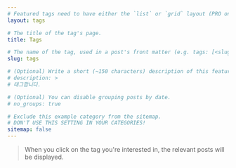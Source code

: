 ```yaml
---
# Featured tags need to have either the `list` or `grid` layout (PRO only).
layout: tags

# The title of the tag's page.
title: Tags

# The name of the tag, used in a post's front matter (e.g. tags: [<slug>]).
slug: tags

# (Optional) Write a short (~150 characters) description of this featured tag.
# description: > 
# 태그합니다.

# (Optional) You can disable grouping posts by date.
# no_groups: true

# Exclude this example category from the sitemap.
# DON'T USE THIS SETTING IN YOUR CATEGORIES!
sitemap: false
---
```


> When you click on the tag you're interested in, the relevant posts will be displayed.
